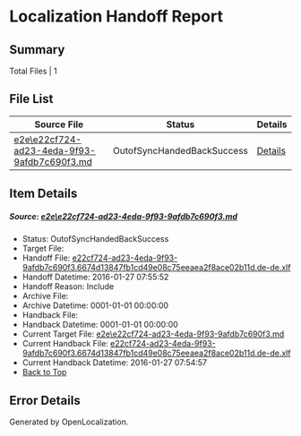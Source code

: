 # <a name='report-top'></a> Localization Handoff Report

## Summary
 Total Files | 1

## File List
 Source File | Status | Details 
 ----------- | ------ | ------- 
 [e2e\e22cf724-ad23-4eda-9f93-9afdb7c690f3.md](https://github.com/OpenLocalizationTest/oltest/blob/869147df18276e6293d8624ba1dcca324c60d55d/e2e/e22cf724-ad23-4eda-9f93-9afdb7c690f3.md) | OutofSyncHandedBackSuccess | [Details](#08885d97b7dc8920d947eab2aff0905992dcd9472)

## Item Details
##### <a name='08885d97b7dc8920d947eab2aff0905992dcd9472'></a> Source: [e2e\e22cf724-ad23-4eda-9f93-9afdb7c690f3.md](https://github.com/OpenLocalizationTest/oltest/blob/869147df18276e6293d8624ba1dcca324c60d55d/e2e/e22cf724-ad23-4eda-9f93-9afdb7c690f3.md)
* Status: OutofSyncHandedBackSuccess
* Target File: 
* Handoff File: [e22cf724-ad23-4eda-9f93-9afdb7c690f3.6674d13847fb1cd49e08c75eeaea2f8ace02b11d.de-de.xlf](https://github.com/OpenLocalizationTestOrg/olhandoff/blob/032fa58c010c77193afb027a4d3ce7581b41bf9b/ol-handoff/OpenLocalizationTestOrg/oltest.de-de/tianzh/e22cf724-ad23-4eda-9f93-9afdb7c690f3.6674d13847fb1cd49e08c75eeaea2f8ace02b11d.de-de.xlf)
* Handoff Datetime: 2016-01-27 07:55:52
* Handoff Reason: Include
* Archive File: 
* Archive Datetime: 0001-01-01 00:00:00
* Handback File: 
* Handback Datetime: 0001-01-01 00:00:00
* Current Target File: [e2e\e22cf724-ad23-4eda-9f93-9afdb7c690f3.md](https://github.com/OpenLocalizationTestOrg/oltest.de-de/blob/871c92fcd478a3e92899ced7c62909fe5ec7cdaa/e2e/e22cf724-ad23-4eda-9f93-9afdb7c690f3.md)
* Current Handback File: [e22cf724-ad23-4eda-9f93-9afdb7c690f3.6674d13847fb1cd49e08c75eeaea2f8ace02b11d.de-de.xlf](https://github.com/OpenLocalizationTestOrg/olhandback/blob/55ede9546b9e3a6f046df132962f704c4beaf23c/ol-handback/OpenLocalizationTestOrg/oltest.de-de/tianzh/e22cf724-ad23-4eda-9f93-9afdb7c690f3.6674d13847fb1cd49e08c75eeaea2f8ace02b11d.de-de.xlf)
* Current Handback Datetime: 2016-01-27 07:54:57
* [Back to Top](#report-top)


## Error Details

Generated by OpenLocalization.
